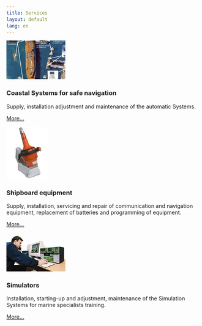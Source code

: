 ```yaml
---
title: Services
layout: default
lang: en
---
```

![](/images/land2.jpg)

### Coastal Systems for safe navigation

Supply, installation adjustment and maintenance of the automatic Systems.

[More...](1)

![](/images/ship1.jpg)

### Shipboard equipment

Supply, installation, servicing and repair of communication and navigation equipment, replacement of batteries and programming of equipment.

[More...](2)

![](/images/sim.jpg)

### Simulators

Installation, starting-up and adjustment, maintenance of the Simulation Systems for marine specialists training.

[More...](3)
